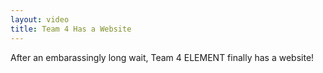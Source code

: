 ```yaml
---
layout: video
title: Team 4 Has a Website
---
```


After an embarassingly long wait, Team 4 ELEMENT finally has a website!
